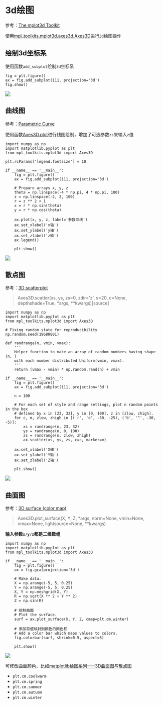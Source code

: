 
# 3d绘图

参考：[The mplot3d Toolkit](https://matplotlib.org/tutorials/toolkits/mplot3d.html?highlight=3d%20plo#the-mplot3d-toolkit)

使用[mpl_toolkits.mplot3d.axes3d.Axes3D](https://matplotlib.org/api/_as_gen/mpl_toolkits.mplot3d.axes3d.Axes3D.html?highlight=axes3d)进行`3d`绘图操作

## 绘制3d坐标系

使用函数`add_subplot`绘制`3d`坐标系

```
fig = plt.figure()
ax = fig.add_subplot(111, projection='3d')
fig.show()
```

![](./imgs/coordinate-3d.png)

## 曲线图

参考：[Parametric Curve](https://matplotlib.org/gallery/mplot3d/lines3d.html)

使用函数[Axes3D.plot](https://matplotlib.org/api/_as_gen/mpl_toolkits.mplot3d.axes3d.Axes3D.html?highlight=axes3d%20plot#mpl_toolkits.mplot3d.axes3d.Axes3D.plot)进行线图绘制，增加了可选参数`zs`来输入`z`值

```
import numpy as np
import matplotlib.pyplot as plt
from mpl_toolkits.mplot3d import Axes3D

plt.rcParams['legend.fontsize'] = 10

if __name__ == '__main__':
    fig = plt.figure()
    ax = fig.add_subplot(111, projection='3d')

    # Prepare arrays x, y, z
    theta = np.linspace(-4 * np.pi, 4 * np.pi, 100)
    z = np.linspace(-2, 2, 100)
    r = z ** 2 + 1
    x = r * np.sin(theta)
    y = r * np.cos(theta)

    ax.plot(x, y, z, label='参数曲线')
    ax.set_xlabel('x轴')
    ax.set_ylabel('y轴')
    ax.set_zlabel('z轴')
    ax.legend()

    plt.show()
```

![](./imgs/curve-3d.png)

## 散点图

参考：[3D scatterplot](https://matplotlib.org/gallery/mplot3d/scatter3d.html)

>Axes3D.scatter(xs, ys, zs=0, zdir='z', s=20, c=None, depthshade=True, *args, **kwargs)[source]

```
import numpy as np
import matplotlib.pyplot as plt
from mpl_toolkits.mplot3d import Axes3D

# Fixing random state for reproducibility
np.random.seed(19680801)

def randrange(n, vmin, vmax):
    '''
    Helper function to make an array of random numbers having shape (n, )
    with each number distributed Uniform(vmin, vmax).
    '''
    return (vmax - vmin) * np.random.rand(n) + vmin

if __name__ == '__main__':
    fig = plt.figure()
    ax = fig.add_subplot(111, projection='3d')

    n = 100

    # For each set of style and range settings, plot n random points in the box
    # defined by x in [23, 32], y in [0, 100], z in [zlow, zhigh].
    for c, m, zlow, zhigh in [('r', 'o', -50, -25), ('b', '^', -30, -5)]:
        xs = randrange(n, 23, 32)
        ys = randrange(n, 0, 100)
        zs = randrange(n, zlow, zhigh)
        ax.scatter(xs, ys, zs, c=c, marker=m)

    ax.set_xlabel('X轴')
    ax.set_ylabel('Y轴')
    ax.set_zlabel('Z轴')

    plt.show()
```

![](./imgs/scatter-3d.png)

## 曲面图

参考：[3D surface (color map)](https://matplotlib.org/gallery/mplot3d/surface3d.html)

>Axes3D.plot_surface(X, Y, Z, *args, norm=None, vmin=None, vmax=None, lightsource=None, **kwargs)

**输入参数`x/y/z`都是二维数组**

```
import numpy as np
import matplotlib.pyplot as plt
from mpl_toolkits.mplot3d import Axes3D

if __name__ == '__main__':
    fig = plt.figure()
    ax = fig.gca(projection='3d')

    # Make data.
    X = np.arange(-5, 5, 0.25)
    Y = np.arange(-5, 5, 0.25)
    X, Y = np.meshgrid(X, Y)
    R = np.sqrt(X ** 2 + Y ** 2)
    Z = np.sin(R)

    # 绘制曲面
    # Plot the surface.
    surf = ax.plot_surface(X, Y, Z, cmap=plt.cm.winter)

    # 添加将值映射到颜色的颜色栏
    # Add a color bar which maps values to colors.
    fig.colorbar(surf, shrink=0.5, aspect=5)

    plt.show()
```

![](./imgs/surface-3d.png)

可修改曲面颜色，比如[matplotlib绘图系列----3D曲面图与散点图](https://blog.csdn.net/ningyingqi/article/details/78800435)

* `plt.cm.coolwarm`
* `plt.cm.spring`
* `plt.cm.summer`
* `plt.cm.autumn`
* `plt.cm.winter`